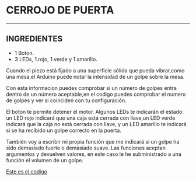 # CERROJO DE PUERTA

---
INGREDIENTES
---
- 1 Boton.
- 3 LEDs, 1.rojo, 1.verde y 1.amarillo.



Cuando el piezo está fijado a una superficie sólida que pueda vibrar,como una mesa,el Arduino puede notar la intensidad de un golpe sobre la mesa.

Con esta informacion puedes comprobar si un número de golpes entra dentro de un número aceptable,en el codigo puedes comprobar el numero de golpes y ver si coinciden con tu configuración.

El boton te permite detener el motor. Algunos LEDs te indicarán el estado: un LED rojo indicará que una caja está cerrada con llave,un LED verde indicará que la caja no está cerrada con llave, y un LED amarillo te indicará si se ha recibido un golpe correcto en la puerta.

También voy a escribir mi propia función que me indicará si un golpe ha sido demasiado fuerte o demasiado suave.
Las funciones aceptan argumentos y devuelven valores, en este caso le he subministrado a una función el volumen de un golpe.

















[Este es el codigo](https://github.com/ANGEY33/Arduino/blob/main/cerrojo_de_puerta.ino)
